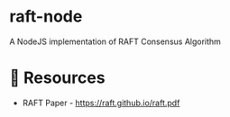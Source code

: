 # raft-node
A NodeJS  implementation of RAFT Consensus Algorithm

# :book: Resources
- RAFT Paper - https://raft.github.io/raft.pdf
